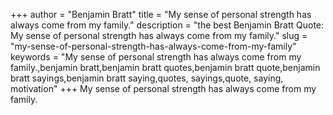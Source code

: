 +++
author = "Benjamin Bratt"
title = "My sense of personal strength has always come from my family."
description = "the best Benjamin Bratt Quote: My sense of personal strength has always come from my family."
slug = "my-sense-of-personal-strength-has-always-come-from-my-family"
keywords = "My sense of personal strength has always come from my family.,benjamin bratt,benjamin bratt quotes,benjamin bratt quote,benjamin bratt sayings,benjamin bratt saying,quotes, sayings,quote, saying, motivation"
+++
My sense of personal strength has always come from my family.
